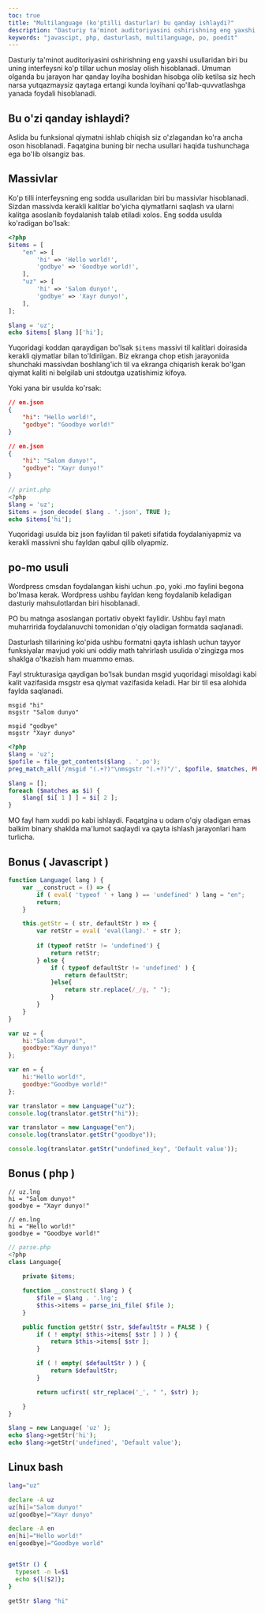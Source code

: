 ```yaml
---
toc: true
title: "Multilanguage (ko'ptilli dasturlar) bu qanday ishlaydi?"
description: "Dasturiy ta'minot auditoriyasini oshirishning eng yaxshi usullaridan biri bu uning interfeysni ko'p tillar uchun moslay olish hisoblanadi..."
keywords: "javascipt, php, dasturlash, multilanguage, po, poedit"
---
```


Dasturiy ta'minot auditoriyasini oshirishning eng yaxshi usullaridan biri bu uning interfeysni ko'p tillar uchun moslay olish hisoblanadi.
Umuman olganda bu jarayon har qanday loyiha boshidan hisobga olib ketilsa siz hech narsa yutqazmaysiz qaytaga ertangi kunda loyihani qo'llab-quvvatlashga yanada foydali hisoblanadi.

## Bu o'zi qanday ishlaydi?
Aslida bu funksional qiymatni ishlab chiqish siz o'zlagandan ko'ra ancha oson hisoblanadi. Faqatgina buning bir necha usullari haqida tushunchaga ega bo'lib olsangiz bas.

## Massivlar
Ko'p tilli interfeysning eng sodda usullaridan biri bu massivlar hisoblanadi. Sizdan massivda kerakli kalitlar bo'yicha qiymatlarni saqlash va ularni kalitga asoslanib foydalanish talab etiladi xolos.
Eng sodda usulda ko'radigan bo'lsak:
```php
<?php
$items = [
    "en" => [
        'hi' => 'Hello world!',
        'godbye' => 'Goodbye world!',
    ],
    "uz" => [
        'hi' => 'Salom dunyo!',
        'godbye' => 'Xayr dunyo!',
    ],
];

$lang = 'uz';
echo $items[ $lang ]['hi'];
```
Yuqoridagi koddan qaraydigan bo'lsak `$items` massivi til kalitlari doirasida kerakli qiymatlar bilan to'ldirilgan. Biz ekranga chop etish jarayonida shunchaki massivdan boshlang'ich til  va ekranga chiqarish kerak bo'lgan qiymat kaliti ni belgilab uni stdoutga uzatishimiz kifoya.

Yoki yana bir usulda ko'rsak:

```json
// en.json
{
    "hi": "Hello world!",
    "godbye": "Goodbye world!"
}
```
```json
// en.json
{
    "hi": "Salom dunyo!",
    "godbye": "Xayr dunyo!"
}
```
```php
// print.php
<?php
$lang = 'uz';
$items = json_decode( $lang . '.json', TRUE );
echo $items['hi'];
```
Yuqoridagi usulda biz json faylidan til paketi sifatida foydalaniyapmiz va kerakli massivni shu fayldan qabul qilib olyapmiz.

## po-mo usuli
Wordpress cmsdan foydalangan kishi uchun .po, yoki .mo faylini begona bo'lmasa kerak. Wordpress ushbu fayldan keng foydalanib keladigan dasturiy mahsulotlardan biri hisoblanadi.

PO bu matnga asoslangan portativ obyekt faylidir. Ushbu fayl matn muharririda foydalanuvchi tomonidan o'qiy oladigan formatda saqlanadi.

Dasturlash tillarining ko'pida ushbu formatni  qayta ishlash uchun tayyor funksiyalar mavjud yoki uni oddiy math tahrirlash usulida o'zingizga mos shaklga o'tkazish ham muammo emas.

Fayl strukturasiga qaydigan bo'lsak bundan msgid yuqoridagi misoldagi kabi kalit vazifasida msgstr esa qiymat vazifasida keladi. Har bir til esa alohida faylda saqlanadi.

```po
msgid "hi"
msgstr "Salom dunyo"

msgid "godbye"
msgstr "Xayr dunyo"
```

```php
<?php
$lang = 'uz';
$pofile = file_get_contents($lang . '.po');
preg_match_all('/msgid "(.+?)"\nmsgstr "(.+?)"/', $pofile, $matches, PREG_SET_ORDER);

$lang = [];
foreach ($matches as $i) {
    $lang[ $i[ 1 ] ] = $i[ 2 ];
}
```

MO fayl ham xuddi po kabi ishlaydi. Faqatgina u odam o'qiy oladigan emas balkim binary shaklda ma'lumot saqlaydi va qayta ishlash jarayonlari ham turlicha.

## Bonus ( Javascript )
```js
function Language( lang ) {
    var __construct = () => {
        if ( eval( 'typeof ' + lang ) == 'undefined' ) lang = "en";
        return;
    }

    this.getStr = ( str, defaultStr ) => {
        var retStr = eval( 'eval(lang).' + str );
        
        if (typeof retStr != 'undefined') {
            return retStr;
        } else {
            if ( typeof defaultStr != 'undefined' ) {
                return defaultStr;
            }else{
                return str.replace(/_/g, " ");
            }
        }
    }
}

var uz = {
    hi:"Salom dunyo!",
    goodbye:"Xayr dunyo!"
};

var en = {
    hi:"Hello world!",
    goodbye:"Goodbye world!"
};

var translator = new Language("uz");
console.log(translator.getStr("hi"));

var translator = new Language("en");
console.log(translator.getStr("goodbye"));

console.log(translator.getStr("undefined_key", 'Default value'));
```

## Bonus ( php )

```
// uz.lng
hi = "Salom dunyo!"
goodbye = "Xayr dunyo!"
```
```
// en.lng
hi = "Hello world!"
goodbye = "Goodbye world!"
```
```php
// parse.php
<?php
class Language{
    
    private $items;

    function __construct( $lang ) {
        $file = $lang . '.lng';
        $this->items = parse_ini_file( $file );
    }

    public function getStr( $str, $defaultStr = FALSE ) {
        if ( ! empty( $this->items[ $str ] ) ) {
            return $this->items[ $str ];
        }

        if ( ! empty( $defaultStr ) ) {
            return $defaultStr;
        }

        return ucfirst( str_replace('_', " ", $str) );

    }
}

$lang = new Language( 'uz' );
echo $lang->getStr('hi');
echo $lang->getStr('undefined', 'Default value');
```

## Linux bash
```bash
lang="uz"

declare -A uz
uz[hi]="Salom dunyo!"
uz[goodbye]="Xayr dunyo"

declare -A en
en[hi]="Hello world!"
en[goodbye]="Goodbye world"


getStr () {
  typeset -n l=$1 
  echo ${l[$2]};
}

getStr $lang "hi"
```

